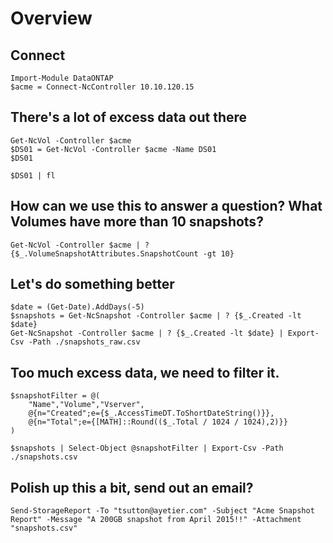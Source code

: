 # Overview

## Connect
```
Import-Module DataONTAP
$acme = Connect-NcController 10.10.120.15
```


## There's a lot of excess data out there
```
Get-NcVol -Controller $acme
$DS01 = Get-NcVol -Controller $acme -Name DS01
$DS01

$DS01 | fl
```


## How can we use this to answer a question? What Volumes have more than 10 snapshots?
```
Get-NcVol -Controller $acme | ? {$_.VolumeSnapshotAttributes.SnapshotCount -gt 10}
```


## Let's do something better
```
$date = (Get-Date).AddDays(-5)
$snapshots = Get-NcSnapshot -Controller $acme | ? {$_.Created -lt $date}
Get-NcSnapshot -Controller $acme | ? {$_.Created -lt $date} | Export-Csv -Path ./snapshots_raw.csv
```


## Too much excess data, we need to filter it.
```
$snapshotFilter = @(
    "Name","Volume","Vserver",
    @{n="Created";e={$_.AccessTimeDT.ToShortDateString()}},
    @{n="Total";e={[MATH]::Round(($_.Total / 1024 / 1024),2)}}
)

$snapshots | Select-Object @snapshotFilter | Export-Csv -Path ./snapshots.csv
```


## Polish up this a bit, send out an email?
```
Send-StorageReport -To "tsutton@ayetier.com" -Subject "Acme Snapshot Report" -Message "A 200GB snapshot from April 2015!!" -Attachment "snapshots.csv"
```